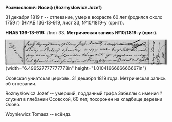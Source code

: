 **Розмыслович Иосиф (Rozmysłowicz Jozef)**

31 декабря 1819 г -- отпевание, умер в возрасте 60 лет (родился около
1759 г) (НИАБ 136-13-919, лист 33, №10/1819-у (ориг)).

**НИАБ 136-13-919:** Лист 33. **Метрическая запись №10/1819-у (ориг).**

![](./media/9a3c2c6e115f78ca6530c61baff1ad8cb2034fa8.png){width="6.496527777777778in"
height="1.0104166666666667in"}

Осовская униатская церковь. 31 декабря 1819 года. Метрическая запись об
отпевании.

Rozmysłowicz Jozef -- умерший, подданный графа Забеллы с имения ? служил
в плебании Осовской, 60 лет, похоронен на кладбище деревни Осово.

Woyniewicz Tomasz -- ксёндз.
